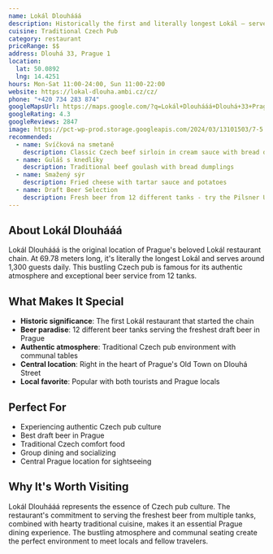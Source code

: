 ```yaml
---
name: Lokál Dlouhááá
description: Historically the first and literally longest Lokál – serves traditional Czech pub fare from 12 beer tanks
cuisine: Traditional Czech Pub
category: restaurant
priceRange: $$
address: Dlouhá 33, Prague 1
location:
  lat: 50.0892
  lng: 14.4251
hours: Mon-Sat 11:00-24:00, Sun 11:00-22:00
website: https://lokal-dlouha.ambi.cz/cz/
phone: "+420 734 283 874"
googleMapsUrl: https://maps.google.com/?q=Lokál+Dlouhááá+Dlouhá+33+Prague
googleRating: 4.3
googleReviews: 2847
image: https://pct-wp-prod.storage.googleapis.com/2024/03/13101503/7-5.jpg
recommended:
  - name: Svíčková na smetaně
    description: Classic Czech beef sirloin in cream sauce with bread dumplings
  - name: Guláš s knedlíky
    description: Traditional beef goulash with bread dumplings
  - name: Smažený sýr
    description: Fried cheese with tartar sauce and potatoes
  - name: Draft Beer Selection
    description: Fresh beer from 12 different tanks - try the Pilsner Urquell
---
```


## About Lokál Dlouhááá

Lokál Dlouhááá is the original location of Prague's beloved Lokál restaurant chain. At 69.78 meters long, it's literally the longest Lokál and serves around 1,300 guests daily. This bustling Czech pub is famous for its authentic atmosphere and exceptional beer service from 12 tanks.

## What Makes It Special

- **Historic significance**: The first Lokál restaurant that started the chain
- **Beer paradise**: 12 different beer tanks serving the freshest draft beer in Prague
- **Authentic atmosphere**: Traditional Czech pub environment with communal tables
- **Central location**: Right in the heart of Prague's Old Town on Dlouhá Street
- **Local favorite**: Popular with both tourists and Prague locals

## Perfect For

- Experiencing authentic Czech pub culture
- Best draft beer in Prague
- Traditional Czech comfort food
- Group dining and socializing
- Central Prague location for sightseeing

## Why It's Worth Visiting

Lokál Dlouhááá represents the essence of Czech pub culture. The restaurant's commitment to serving the freshest beer from multiple tanks, combined with hearty traditional cuisine, makes it an essential Prague dining experience. The bustling atmosphere and communal seating create the perfect environment to meet locals and fellow travelers.